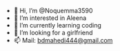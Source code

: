 - 👋 Hi, I’m @Noquemma3590
- 👀 I’m interested in Aleena
- 🌱 I’m currently learning coding
- 💞️ I’m looking for a girlfriend
- 📫 Mail: bdmahedi444@gmail.com

<!---
Noquemma3590/Noquemma3590 is a ✨ special ✨ repository because its `README.md` (this file) appears on your GitHub profile.
You can click the Preview link to take a look at your changes.
--->
